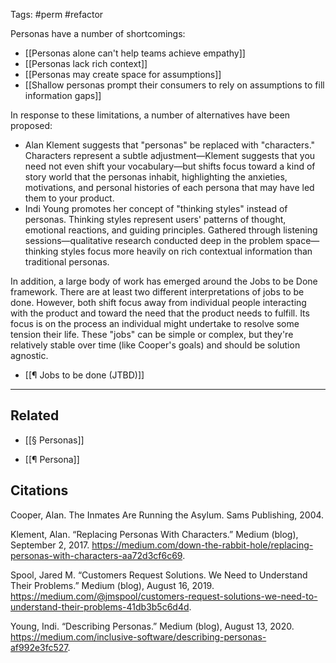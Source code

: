 Tags: #perm #refactor 

Personas have a number of shortcomings: 

- [[Personas alone can't help teams achieve empathy]]
- [[Personas lack rich context]]
- [[Personas may create space for assumptions]]
- [[Shallow personas prompt their consumers to rely on assumptions to fill information gaps]]

In response to these limitations, a number of alternatives have been proposed:

- Alan Klement suggests that "personas" be replaced with "characters." Characters represent a subtle adjustment—Klement suggests that you need not even shift your vocabulary—but shifts focus toward a kind of story world that the personas inhabit, highlighting the anxieties, motivations, and personal histories of each persona that may have led them to your product. 
- Indi Young promotes her concept of "thinking styles" instead of personas. Thinking styles represent users' patterns of thought, emotional reactions, and guiding principles. Gathered through listening sessions—qualitative research conducted deep in the problem space—thinking styles focus more heavily on rich contextual information than traditional personas. 

In addition, a large body of work has emerged around the Jobs to be Done framework. There are at least two different interpretations of jobs to be done. However, both shift focus away from individual people interacting with the product and toward the need that the product needs to fulfill. Its focus is on the process an individual might undertake to resolve some tension their life. These "jobs" can be simple or complex, but they're relatively stable over time (like Cooper's goals) and should be solution agnostic. 

- [[¶ Jobs to be done (JTBD)]]


---
## Related

- [[§ Personas]]

- [[¶ Persona]]

## Citations

Cooper, Alan. The Inmates Are Running the Asylum. Sams Publishing, 2004.

Klement, Alan. “Replacing Personas With Characters.” Medium (blog), September 2, 2017. https://medium.com/down-the-rabbit-hole/replacing-personas-with-characters-aa72d3cf6c69.

Spool, Jared M. “Customers Request Solutions. We Need to Understand Their Problems.” Medium (blog), August 16, 2019. https://medium.com/@jmspool/customers-request-solutions-we-need-to-understand-their-problems-41db3b5c6d4d.

Young, Indi. “Describing Personas.” Medium (blog), August 13, 2020. https://medium.com/inclusive-software/describing-personas-af992e3fc527.
